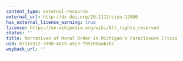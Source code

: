 ```yaml
---
content_type: external-resource
external_url: http://dx.doi.org/10.1111/ciso.12006
has_external_license_warning: true
license: https://en.wikipedia.org/wiki/All_rights_reserved
status: ''
title: Narratives of Moral Order in Michigan's Foreclosure Crisis
uid: 6721e312-3998-4825-a5c3-f95108aab2b2
wayback_url: ''
---
```

